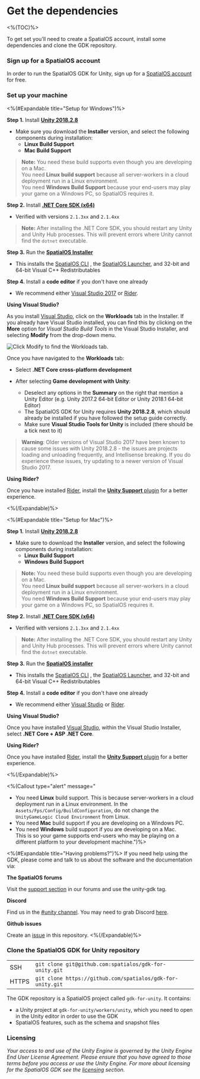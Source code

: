 # Get the dependencies

<%(TOC)%>

To get set you'll need to create a SpatialOS account, install some dependencies and clone the GDK repository.

### Sign up for a SpatialOS account

In order to run the SpatialOS GDK for Unity, sign up for a [SpatialOS account](https://improbable.io/get-spatialos) for free.

### Set up your machine

<%(#Expandable title="Setup for Windows")%>

**Step 1.** Install **<a href="https://unity3d.com/get-unity/download/archive" data-track-link="Unity Download Link Clicked|product=Docs|platform=Win|label=Win" target="_blank"><strong>Unity 2018.2.8</strong></a>**

- Make sure you download the **Installer** version, and select the following components during installation:
    - **Linux Build Support**
    - **Mac Build Support**

> **Note:** You need these build supports even though you are developing on a Mac.<br/>
You need **Linux build support** because all server-workers in a cloud deployment run in a Linux environment. <br/>
You need **Windows Build Support** because your end-users may play your game on a Windows PC, so SpatialOS requires it.

**Step 2.** Install **<a href="https://www.microsoft.com/net/download/dotnet-core/2.1" data-track-link=".NET Core Download Link Clicked|product=Docs|platform=Win|label=Win" target="_blank"><strong>.NET Core SDK (x64)</strong></a>**

- Verified with versions `2.1.3xx` and `2.1.4xx`

> **Note:** After installing the .NET Core SDK, you should restart any Unity and Unity Hub processes. This will prevent errors where Unity cannot find the `dotnet` executable.

**Step 3.** Run the **<a href="https://console.improbable.io/installer/download/stable/latest/win" data-track-link="SpatialOS Installer Downloaded|product=Docs|platform=Win|label=Win" target="_blank">SpatialOS Installer</a>**

- This installs the [SpatialOS CLI]({{urlRoot}}/content/glossary#spatial-command-line-tool-cli) , the [SpatialOS Launcher]({{urlRoot}}/content/glossary#launcher), and 32-bit and 64-bit Visual C++ Redistributables

**Step 4.** Install a **code editor** if you don't have one already

- We recommend either [Visual Studio 2017](https://www.visualstudio.com/downloads/) or [Rider](https://www.jetbrains.com/rider/).

**Using Visual Studio?**

As you install [Visual Studio](https://www.visualstudio.com/downloads/), click on the **Workloads** tab in the Installer. If you already have Visual Studio installed, you can find this by clicking on the **More** option for *Visual Studio Build Tools* in the Visual Studio Installer, and selecting **Modify** from the drop-down menu.

![Click Modify to find the Workloads tab.]({{assetRoot}}assets/setup/windows/visualstudioworkloads.png)

Once you have navigated to the **Workloads** tab:

* Select **.NET Core cross-platform development**

* After selecting **Game development with Unity**:
	- Deselect any options in the **Summary** on the right that mention a Unity Editor (e.g. Unity 2017.2 64-bit Editor or Unity 2018.1 64-bit Editor)
    - The SpatialOS GDK for Unity requires **Unity 2018.2.8**, which should already be installed if you have followed the setup guide correctly.
	- Make sure **Visual Studio Tools for Unity** is included (there should be a tick next to it)

> **Warning**: Older versions of Visual Studio 2017 have been known to cause some issues with Unity 2018.2.8 - the issues are projects loading and unloading frequently, and Intellisense breaking. If you do experience these issues, try updating to a newer version of Visual Studio 2017.

**Using Rider?**

Once you have installed [Rider](https://www.jetbrains.com/rider/), install the [**Unity Support** plugin](https://github.com/JetBrains/resharper-unity) for a better experience.

<%(/Expandable)%>

<%(#Expandable title="Setup for Mac")%>

**Step 1.** Install **<a href="https://unity3d.com/get-unity/download/archive" data-track-link="Unity Download Link Clicked|product=Docs|platform=Mac|label=Mac" target="_blank"><strong>Unity 2018.2.8</strong></a>**

- Make sure to download the **Installer** version, and select the following components during installation:
    - **Linux Build Support**
    - **Windows Build Support**

> **Note:** You need these build supports even though you are developing on a Mac.<br/>
You need **Linux build support** because all server-workers in a cloud deployment run in a Linux environment. <br/>
You need **Windows Build Support** because your end-users may play your game on a Windows PC, so SpatialOS requires it.

**Step 2.** Install **<a href="https://www.microsoft.com/net/download/dotnet-core/2.1" data-track-link=".NET Core Download Link Clicked|product=Docs|platform=Mac|label=Mac" target="_blank"><strong>.NET Core SDK (x64)</strong></a>**

- Verified with versions `2.1.3xx` and `2.1.4xx`

> **Note:** After installing the .NET Core SDK, you should restart any Unity and Unity Hub processes. This will prevent errors where Unity cannot find the `dotnet` executable.

**Step 3.** Run the **<a href="https://console.improbable.io/installer/download/stable/latest/mac" data-track-link="SpatialOS Installer Downloaded|product=Docs|platform=Mac|label=Mac" target="_blank">SpatialOS installer</a>**

- This installs the [SpatialOS CLI]({{urlRoot}}/content/glossary#spatial-command-line-tool-cli) , the [SpatialOS Launcher]({{urlRoot}}/content/glossary#launcher), and 32-bit and 64-bit Visual C++ Redistributables

**Step 4.** Install a **code editor** if you don't have one already

- We recommend either [Visual Studio](https://www.visualstudio.com/downloads/) or [Rider](https://www.jetbrains.com/rider/).

**Using Visual Studio?**

Once you have installed [Visual Studio](https://www.visualstudio.com/downloads/), within the Visual Studio Installer, select **.NET Core + ASP .NET Core**.

**Using Rider?**

Once you have installed [Rider](https://www.jetbrains.com/rider/), install the [**Unity Support** plugin](https://github.com/JetBrains/resharper-unity) for a better experience.

<%(/Expandable)%>

<%(Callout type="alert" message="
* You need **Linux** build support. This is because server-workers in a cloud deployment run in a Linux environment. In the `Assets/Fps/Config/BuildConfiguration`, do not change the `UnityGameLogic Cloud Environment` from Linux.<br/>
* You need **Mac** build support if you are developing on a Windows PC.<br/>
* You need **Windows** build support if you are developing on a Mac. <br/>
This is so your game supports end-users who may be playing on a different platform to your development machine.")%>

<%(#Expandable title="Having problems?")%>
If you need help using the GDK, please come and talk to us about the software and the documentation via:

**The SpatialOS forums**

Visit the [support section](https://forums.improbable.io/new-topic?category=Support&tags=unity-gdk) in our forums and use the unity-gdk tag.

**Discord**

Find us in the [#unity channel](https://discord.gg/SCZTCYm). You may need to grab Discord [here](https://discordapp.com/).

**Github issues**

Create an [issue](https://github.com/spatialos/gdk-for-unity/issues) in this repository.
<%(/Expandable)%>

### Clone the SpatialOS GDK for Unity repository

|     |     |
| --- | --- |
| SSH | `git clone git@github.com:spatialos/gdk-for-unity.git` |
| HTTPS | `git clone https://github.com/spatialos/gdk-for-unity.git` |

The GDK repository is a SpatialOS project called `gdk-for-unity`. It contains:

  * a Unity project at `gdk-for-unity/workers/unity`, which you need to open in the Unity editor in order to use the GDK
  * SpatialOS features, such as the schema and snapshot files

### Licensing

*Your access to and use of the Unity Engine is governed by the Unity Engine End User License Agreement. Please ensure that you have agreed to those terms before you access or use the Unity Engine. For more about licensing for the SpatialOS GDK see the [licensing]({{urlRoot}}/license) section.*
